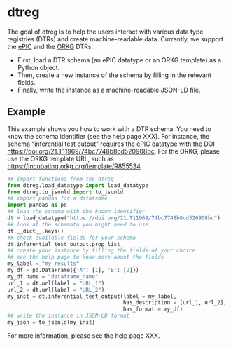 # dtreg
The goal of dtreg is to help the users interact with various data type registries (DTRs) and create machine-readable data. 
Currently, we support the [ePIC](https://fc4e-t4-3.github.io/) and the [ORKG](https://orkg.org/) DTRs.
* First, load a DTR schema (an ePIC datatype or an ORKG template) as a Python object.
* Then, create a new instance of the schema by filling in the relevant fields.
* Finally, write the instance as a machine-readable JSON-LD file. 
## Example

This example shows you how to work with a DTR schema.
You need to know the schema identifier (see the help page XXX).
For instance, the schema “inferential test output” requires the ePIC datatype with the DOI <https://doi.org/21.T11969/74bc7748b8cd520908bc>.
For the ORKG, please use the ORKG template URL, such as <https://incubating.orkg.org/template/R855534>.

```python
## import functions from the dtreg
from dtreg.load_datatype import load_datatype
from dtreg.to_jsonld import to_jsonld
## import pandas for a dataframe
import pandas as pd
## load the schema with the known identifier
dt = load_datatype("https://doi.org/21.T11969/74bc7748b8cd520908bc")
## look at the schemata you might need to use
dt.__dict__.keys() 
## check available fields for your schema
dt.inferential_test_output.prop_list 
## create your instance by filling the fields of your choice
## see the help page to know more about the fields
my_label = "my results"
my_df = pd.DataFrame({'A': [1], 'B': [2]})
my_df.name = "dataframe_name"
url_1 = dt.url(label = "URL_1")
url_2 = dt.url(label = "URL_2")
my_inst = dt.inferential_test_output(label = my_label,
                                     has_description = [url_1, url_2],
                                     has_format = my_df)
## write the instance in JSON-LD format
my_json = to_jsonld(my_inst) 
```
For more information, please see the help page XXX.